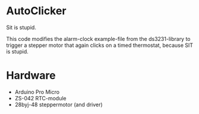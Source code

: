 # AutoClicker

Sit is stupid. 

This code modifies the alarm-clock example-file from the ds3231-library to trigger a stepper motor that again clicks on a timed thermostat, because SIT is stupid. 

# Hardware

* Arduino Pro Micro
* ZS-042 RTC-module
* 28byj-48 steppermotor (and driver)

